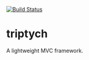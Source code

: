 [![Build Status](https://travis-ci.org/bjnortier/triptych.svg?branch=master)](https://travis-ci.org/bjnortier/triptych)

# triptych

A lightweight MVC framework.
